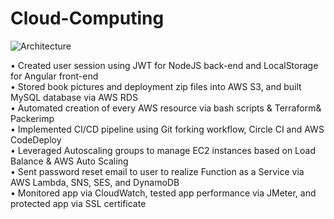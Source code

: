 # Cloud-Computing

![Architecture](https://raw.githubusercontent.com/WeisiminPeng/Cloud-Computing/main/architecture.png)

•     Created user session using JWT for NodeJS back-end and LocalStorage for Angular front-end  
•     Stored book pictures and deployment zip files into AWS S3, and built MySQL database via AWS RDS  
•     Automated creation of every AWS resource via bash scripts & Terraform& Packerimp  
•     Implemented CI/CD pipeline using Git forking workflow, Circle CI and AWS CodeDeploy  
•     Leveraged Autoscaling groups to manage EC2 instances based on Load Balance & AWS Auto Scaling  
•      Sent password reset email to user to realize Function as a Service via AWS Lambda, SNS, SES, and DynamoDB  
•     Monitored app via CloudWatch, tested app performance via JMeter, and protected app via SSL certificate  
